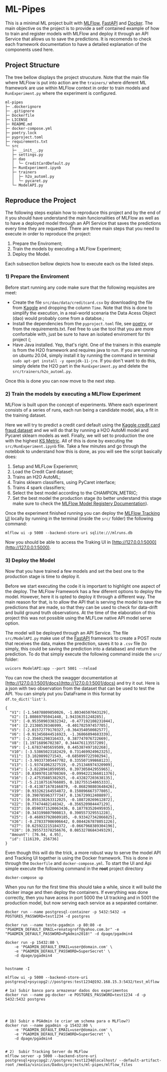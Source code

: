 # ML-Pipes

This is a minimal ML project built with [MLFlow](https://www.mlflow.org/), [FastAPI](https://fastapi.tiangolo.com/) and [Docker](https://docs.docker.com/). The main objective os the project is to provide a self contained example of how to train and register models with MLFlow and deploy it through an API Service that allows us to save the predictions. It is recomends to check each framework documentation to have a detailed explanation of the components used here.


## Project Structure

The tree bellow displays the project strucuture. Note that the main file where MLFlow is put into action are the `trainers/` where diferent ML framework are use within MLFlow context in order to train models and `RunExperiment.py` where the experiment is configured.  

```
ml-pipes
├─ .dockerignore
├─ .gitignore
├─ Dockerfile
├─ LICENSE
├─ README.md
├─ docker-compose.yml
├─ poetry.lock
├─ pyproject.toml
├─ requirements.txt
└─ src
   ├─ __init__.py
   ├─ settings.py
   ├─ dao
   │  └─ CreditCardDefault.py
   ├─ RunExperiment.ipynb
   ├─ trainers
   │  ├─ h2o_automl.py
   │  └─ pycaret.py
   └─ ModelAPI.py
```

## Reproduce the Project

The following steps explain how to reproduce this project and by the end of it you should have understand the main funcionalities of MLFlow as well as to have a deployed model through an API Service that saves the predictions every time they are requested. There are three main steps that you need to execute in order to reproduce the project:

1. Prepare the Enviroment;
2. Train the models by executing a MLFlow Experiment;
3. Deploy the Model.

Each subsection bellow depicts how to execute each os the listed steps.

### 1) Prepare the Enviroment

Before start running any code make sure that the following requisites are meet:

- Create the file `src/dao/data/creditcard.csv` by downloading the file from [Kaggle](https://www.kaggle.com/mlg-ulb/creditcardfraud) and dropping the column `Time`. Note that this is done to simplify the execution, in a real-world scenaria the Data Acess Object (dao) would probably come from a databse.;
- Install the dependencies from the `pyproject.toml` file, see [poetry](https://python-poetry.org/), or from the requirements.txt. Feel free to use the tool that you are more confortable with, just be sure to have an isolated enviroment for thi project (;
- Have Java installed. Yep, that's right. One of the trainers in this example is from the H2O framework and requires java to run. If you are running on ubuntu 20.04, simply install it by running the command in terminal `sudo apt-get install -y openjdk-11-jre`. If you don't want to do this, simply delete the H2O part in the `RunExperiment.py` and delete the `src/trainers/h2o_automl.py`.

Once this is done you can now move to the next step.

### 2) Train the models by executing a MLFlow Experiment

MLFlow is built upon the concept of experiments. Where each experiment consists of a series of runs, each run being a candidate model, aka, a fit in the training dataset. 

Here we will try to predict a credit card default using the [Kaggle credit card fraud dataset](https://www.kaggle.com/mlg-ulb/creditcardfraud) and we will do that by running a H2O AutoMl model and Pycaret sklearn models as well. Finally, we will set to production the one with the highest [KS Metric](https://en.wikipedia.org/wiki/Kolmogorov%E2%80%93Smirnov_test). All of this is done by executing the `src/RunExperiment.ipynb` file. Take a few minutes and go through the notebbok to understand how this is done, as you will see the script basically does:

1) Setup and MLFLow Experiemnt;
2) Load the Credit Card dataset;
3) Trains an H2O AutoML;
4) Trains sklearn classifiers, using PyCaret interface;
5) Trains 4 spark classifiers;
6) Select the best model according to the CHAMPION_METRIC;
7) Set the best model the production stage (to better understand this stage make sure to check the [MLFlow Model Registery Documentation](https://www.mlflow.org/docs/latest/model-registry.html)).

Once the experiment finished running you can deploy the [MLFlow Tracking UI](https://www.mlflow.org/docs/latest/tracking.html#tracking-ui) locally by running in the terminal (inside the `src/` folder) the following command: 

```shell
mlflow ui -p 5000 --backend-store-uri sqlite:///mlruns.db
```

Now you should be able to access the Traking UI in [http://127.0.0.1:5000](http://127.0.0.1:5000).


### 3)  Deploy the Model

Now that you have trained a few models and set the best one to the production stage is time to deploy it.

Before we start executing the code it is important to highlight one aspect of the deploy. The MLFlow Framework has a few diferent options to deploy the model. However, here it is opted to deploy it through a different way. The main reason for that, is to allow the API that is serving the model to save the predictions that are made, so that they can be used to check for data-drift and build ground truth observations. At the time of the elaboration of this project this was not possible using the MLFLow native API model serve option. 

The model will be deployed through an API Service. The file `src/ModelAPI.py` make use of the [FastAPI](https://fastapi.tiangolo.com/) framework to create a POST route that receives the data, makes the prediction, saves it to a `.csv` file (to simply, this could be saving the prediction into a database) and return the prediction. To do that simply execute the following command inside the `src/` folder:

```shell
uvicorn ModelAPI:app --port 5001 --reload
```

You can now the check the swagger documentation at [http://127.0.0.1:5001/docs](http://127.0.0.1:5001/docs) and try it out. Here is a json with two observation from the dataset that can be used to test the API. You can simply put you DataFrame in this format by ` df.to_dict('list')`.

```
{
  "V1": [-1.54878809850026, -1.80346507043129],
  "V2": [1.80869795041448, 1.94336351248285],
  "V3": [-0.953509033832342, -0.477192108231044],
  "V4": [2.21308539346999, -0.401702597457705],
  "V5": [-2.01572779170327,-0.364354050082577],
  "V6": [-0.913456844516923, -1.36866894683339],
  "V7": [-2.35601298316433, 0.387747076722669],
  "V8": [1.19716896702387, 0.344476113557209],
  "V9": [-1.67837405659509, 0.445387497102268],
  "V10": [-3.53865023182429, 0.731469924962325],
  "V11": [3.1020899271543, -0.685099722598294],
  "V12": [-3.99337305447702, 0.335507199868123],
  "V13": [-1.93741062327519, -0.251346974320909],
  "V14": [-3.82289410599595, 0.397305842955965],
  "V15": [0.830970110708369, -0.0994221366011376],
  "V16": [-2.47535885382925, -0.432827203638135],
  "V17": [-5.21187516766885, 0.182755154865333],
  "V18": [-0.413871678166879, -0.868298803648426],
  "V19": [0.933262164554872, 0.150896667377805],
  "V20": [0.390785963777347, 0.136729912408897],
  "V21": [0.855138263312025, -0.188720269612872],
  "V22": [0.77474482148342, -0.356520984447129],
  "V23": [0.0590371520063436, 0.187783520495935],
  "V24": [0.343199807900813, 0.390557329551228],
  "V25": [-0.468937928609185, -0.933427342866825],
  "V26": [-0.278337986906642, 0.0844267878051226],
  "V27": [0.625922215184372, -0.0667968389304196],
  "V28": [0.395573378256676, 0.0853278684349329],
  "Amount": [76.94, 4.95],
  "id": [116139, 256736]
}
```

Even though this will do the trick, a more robust way to serve the model API and Tracking UI together is using the Docker framework. This is done in through the `Dockerfile` and `docker-compose.yml`. To start the UI and Api simple execute the following command in the **root** project directory
```
docker-compose up
```

When you run for the first time this should take a while, since it will build the docker image and then deploy the containers. If everything was done correctly, then you have acess in port 5000 the UI tracking and in 5001 the production model, but now serving each service as a separated container.


```
docker run --name postgresql-container -p 5432:5432 -e POSTGRES_PASSWORD=test1234 -d postgres

docker run --name teste-pgadmin -p 80:80 -e "PGADMIN_DEFAULT_EMAIL=renatogroff@yahoo.com.br" -e "PGADMIN_DEFAULT_PASSWORD=PgAdmin2018!" -d dpage/pgadmin4

docker run -p 15432:80 \
    -e 'PGADMIN_DEFAULT_EMAIL=user@domain.com' \
    -e 'PGADMIN_DEFAULT_PASSWORD=SuperSecret' \
    -d dpage/pgadmin4


hostname -I

mlflow ui -p 5000 --backend-store-uri postgresql+psycopg2://postgres:test1234@192.168.15.3:5432/test_mlflow
```

```
# 1a) Subir banco para armazenar dados dos experimentos
docker run --name pg-docker -e POSTGRES_PASSWORD=test1234 -d -p 5432:5432 postgres




# 1b) Subir o PGAdmin (e criar um schema para o MLFlow?)
docker run --name pgadmin -p 15432:80 \
    -e 'PGADMIN_DEFAULT_EMAIL=user@domain.com' \
    -e 'PGADMIN_DEFAULT_PASSWORD=SuperSecret' \
    -d dpage/pgadmin4


# 2)  Subir Tracking Server do MLFlow
mlflow server -p 5000 --backend-store-uri postgresql+psycopg2://postgres:test1234@localhost/ --default-artifact-root /media/vinicius/Dados/projects/ml-pipes/mlflow_files



```